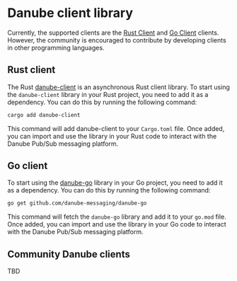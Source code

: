 # Danube client library

Currently, the supported clients are the [Rust Client](https://github.com/danube-messaging/danube/tree/main/danube-client) and [Go Client](https://github.com/danube-messaging/danube/danube-go) clients. However, the community is encouraged to contribute by developing clients in other programming languages.

## Rust client

The Rust [danube-client](https://crates.io/crates/danube-client) is an asynchronous Rust client library. To start using the `danube-client` library in your Rust project, you need to add it as a dependency. You can do this by running the following command:

```bash
cargo add danube-client
```

This command will add danube-client to your `Cargo.toml` file. Once added, you can import and use the library in your Rust code to interact with the Danube Pub/Sub messaging platform.

## Go client

To start using the [danube-go](https://pkg.go.dev/github.com/danube-messaging/danube-go) library in your Go project, you need to add it as a dependency. You can do this by running the following command:

```bash
go get github.com/danube-messaging/danube-go
```

This command will fetch the `danube-go` library and add it to your `go.mod` file. Once added, you can import and use the library in your Go code to interact with the Danube Pub/Sub messaging platform.

## Community Danube clients

TBD
